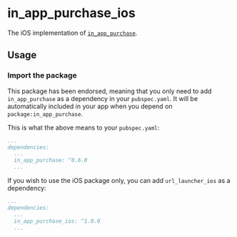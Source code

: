 # in_app_purchase_ios

The iOS implementation of [`in_app_purchase`][1].

## Usage

### Import the package

This package has been endorsed, meaning that you only need to add `in_app_purchase`
as a dependency in your `pubspec.yaml`. It will be automatically included in your app
when you depend on `package:in_app_purchase`.

This is what the above means to your `pubspec.yaml`:

```yaml
...
dependencies:
  ...
  in_app_purchase: ^0.6.0
  ...
```

If you wish to use the iOS package only, you can add  `url_launcher_ios` as a
dependency:

```yaml
...
dependencies:
  ...
  in_app_purchase_ios: ^1.0.0
  ...
```

[1]: ../in_app_purchase/in_app_purchase